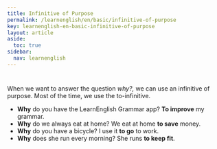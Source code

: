 ```yaml
---
title: Infinitive of Purpose
permalink: /learnenglish/en/basic/infinitive-of-purpose
key: learnenglish-en-basic-infinitive-of-purpose
layout: article
aside:
  toc: true
sidebar:
  nav: learnenglish
---
```

<!-- SECTION #6 -->
# <span id="6"></span>

When we want to answer the question *why?,* we can use an infinitive of purpose. Most of the time, we use the to-infinitive.
- **Why** do you have the LearnEnglish Grammar app?
  **To improve** my grammar.
- **Why** do we always eat at home?
  We eat at home **to save** money.
- **Why** do you have a bicycle?
  I use it **to go** to work.
- **Why** does she run every morning?
  She runs **to keep fit**.
